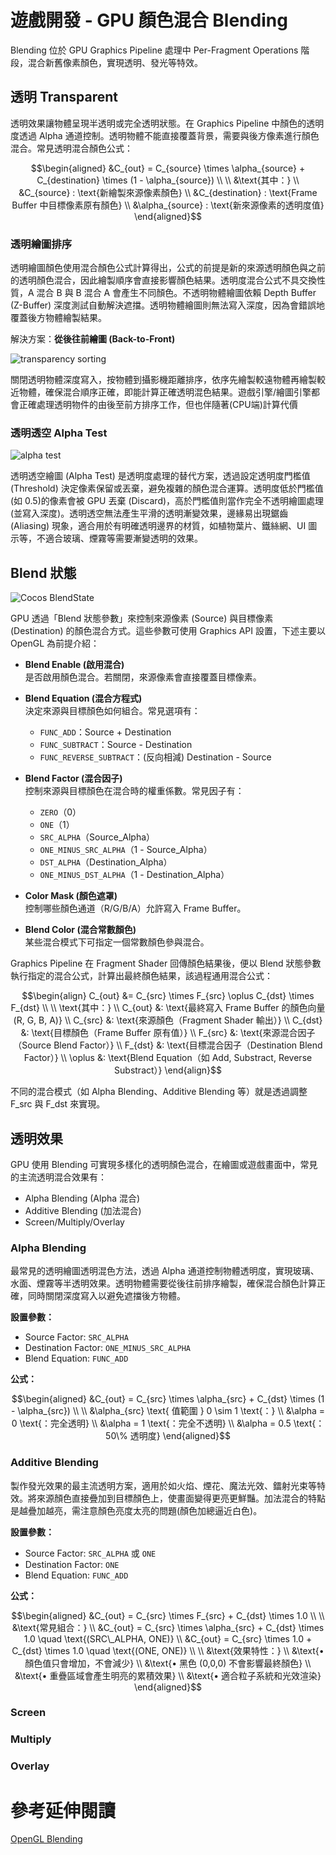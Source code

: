 # 遊戲開發 - GPU 顏色混合 Blending

Blending 位於 GPU Graphics Pipeline 處理中 Per-Fragment Operations 階段，混合新舊像素顏色，實現透明、發光等特效。

## 透明 Transparent

透明效果讓物體呈現半透明或完全透明狀態。在 Graphics Pipeline 中顏色的透明度透過 Alpha 通道控制。透明物體不能直接覆蓋背景，需要與後方像素進行顏色混合。常見透明混合顏色公式：

```math
\begin{aligned}
&C_{out} = C_{source} \times \alpha_{source} + C_{destination} \times (1 - \alpha_{source}) \\
\\
&\text{其中：} \\
&C_{source} : \text{新繪製來源像素顏色} \\
&C_{destination} : \text{Frame Buffer 中目標像素原有顏色} \\
&\alpha_{source} : \text{新來源像素的透明度值}
\end{aligned}
```

### 透明繪圖排序

透明繪圖顏色使用混合顏色公式計算得出，公式的前提是新的來源透明顏色與之前的透明顏色混合，因此繪製順序會直接影響顏色結果。透明度混合公式不具交換性質，A 混合 B 與 B 混合 A 會產生不同顏色。不透明物體繪圖依賴 Depth Buffer (Z-Buffer) 深度測試自動解決遮擋。透明物體繪圖則無法寫入深度，因為會錯誤地覆蓋後方物體繪製結果。

解決方案：**從後往前繪圖 (Back-to-Front)**

![transparency sorting](images/transparency_back2front_sorting.png)

關閉透明物體深度寫入，按物體到攝影機距離排序，依序先繪製較遠物體再繪製較近物體，確保混合順序正確，即能計算正確透明混色結果。遊戲引擎/繪圖引擎都會正確處理透明物件的由後至前方排序工作，但也伴隨著(CPU端)計算代價

### 透明透空 Alpha Test

![alpha test](images/transparency_alphatest.png)

透明透空繪圖 (Alpha Test) 是透明度處理的替代方案，透過設定透明度門檻值 (Threshold) 決定像素保留或丟棄，避免複雜的顏色混合運算。透明度低於門檻值(如 0.5)的像素會被 GPU 丟棄 (Discard)，高於門檻值則當作完全不透明繪圖處理(並寫入深度)。透明透空無法產生平滑的透明漸變效果，邊緣易出現鋸齒 (Aliasing) 現象，適合用於有明確透明邊界的材質，如植物葉片、鐵絲網、UI 圖示等，不適合玻璃、煙霧等需要漸變透明的效果。

## Blend 狀態

![Cocos BlendState](images/cocoscreator_blendstate.png)

GPU 透過「Blend 狀態參數」來控制來源像素 (Source) 與目標像素 (Destination) 的顏色混合方式。這些參數可使用 Graphics API 設置，下述主要以 OpenGL 為前提介紹：

- **Blend Enable (啟用混合)**  
  是否啟用顏色混合。若關閉，來源像素會直接覆蓋目標像素。

- **Blend Equation (混合方程式)**  
  決定來源與目標顏色如何組合。常見選項有：
  - `FUNC_ADD`：Source + Destination
  - `FUNC_SUBTRACT`：Source - Destination
  - `FUNC_REVERSE_SUBTRACT`：(反向相減) Destination - Source

- **Blend Factor (混合因子)**  
  控制來源與目標顏色在混合時的權重係數。常見因子有：
  - `ZERO`（0）
  - `ONE`（1）
  - `SRC_ALPHA`（Source_Alpha）
  - `ONE_MINUS_SRC_ALPHA`（1 - Source_Alpha）
  - `DST_ALPHA`（Destination_Alpha）
  - `ONE_MINUS_DST_ALPHA`（1 - Destination_Alpha）

- **Color Mask (顏色遮罩)**  
  控制哪些顏色通道（R/G/B/A）允許寫入 Frame Buffer。

- **Blend Color (混合常數顏色)**  
  某些混合模式下可指定一個常數顏色參與混合。

Graphics Pipeline 在 Fragment Shader 回傳顏色結果後，便以 Blend 狀態參數執行指定的混合公式，計算出最終顏色結果，該過程通用混合公式：

```math
\begin{align}
C_{out} &= C_{src} \times F_{src} \oplus C_{dst} \times F_{dst} \\
\\
\text{其中：} \\
C_{out} &: \text{最終寫入 Frame Buffer 的顏色向量 (R, G, B, A)} \\
C_{src} &: \text{來源顏色（Fragment Shader 輸出）} \\
C_{dst} &: \text{目標顏色（Frame Buffer 原有值）} \\
F_{src} &: \text{來源混合因子（Source Blend Factor）} \\
F_{dst} &: \text{目標混合因子（Destination Blend Factor）} \\
\oplus &: \text{Blend Equation（如 Add, Substract, Reverse Substract）}
\end{align}
```

不同的混合模式（如 Alpha Blending、Additive Blending 等）就是透過調整 F_src 與 F_dst 來實現。

## 透明效果

GPU 使用 Blending 可實現多樣化的透明顏色混合，在繪圖或遊戲畫面中，常見的主流透明混合效果有：
- Alpha Blending (Alpha 混合)
- Additive Blending (加法混合)
- Screen/Multiply/Overlay

### Alpha Blending

最常見的透明繪圖透明混色方法，透過 Alpha 通道控制物體透明度，實現玻璃、水面、煙霧等半透明效果。透明物體需要從後往前排序繪製，確保混合顏色計算正確，同時關閉深度寫入以避免遮擋後方物體。

**設置參數：**
- Source Factor: `SRC_ALPHA`
- Destination Factor: `ONE_MINUS_SRC_ALPHA`
- Blend Equation: `FUNC_ADD`

**公式：**
```math
\begin{aligned}
&C_{out} = C_{src} \times \alpha_{src} + C_{dst} \times (1 - \alpha_{src}) \\
\\
&\alpha_{src} \text{ 值範圍 } 0 \sim 1 \text{：} \\
&\alpha = 0 \text{：完全透明} \\
&\alpha = 1 \text{：完全不透明} \\
&\alpha = 0.5 \text{：50\% 透明度}
\end{aligned}
```

### Additive Blending

製作發光效果的最主流透明方案，適用於如火焰、煙花、魔法光效、鐳射光束等特效。將來源顏色直接疊加到目標顏色上，使畫面變得更亮更鮮豔。加法混合的特點是越疊加越亮，需注意顏色亮度太亮的問題(顏色加總逼近白色)。

**設置參數：**
- Source Factor: `SRC_ALPHA` 或 `ONE`
- Destination Factor: `ONE`
- Blend Equation: `FUNC_ADD`

**公式：**
```math
\begin{aligned}
&C_{out} = C_{src} \times F_{src} + C_{dst} \times 1.0 \\
\\
&\text{常見組合：} \\
&C_{out} = C_{src} \times \alpha_{src} + C_{dst} \times 1.0 \quad \text{(SRC\_ALPHA, ONE)} \\
&C_{out} = C_{src} \times 1.0 + C_{dst} \times 1.0 \quad \text{(ONE, ONE)} \\
\\
&\text{效果特性：} \\
&\text{• 顏色值只會增加，不會減少} \\
&\text{• 黑色 (0,0,0) 不會影響最終顏色} \\
&\text{• 重疊區域會產生明亮的累積效果} \\
&\text{• 適合粒子系統和光效渲染}
\end{aligned}
```

### Screen

### Multiply

### Overlay

# 參考延伸閱讀

[OpenGL Blending](https://www.khronos.org/opengl/wiki/blending)